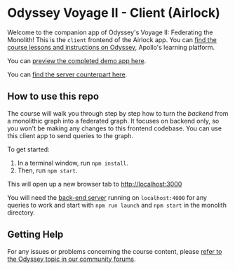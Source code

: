 # Odyssey Voyage II - Client (Airlock)

Welcome to the companion app of Odyssey's Voyage II: Federating the Monolith! This is the `client` frontend of the Airlock app. You can [find the course lessons and instructions on Odyssey](http://odyssey.apollographql.com/voyage-part2), Apollo's learning platform.

You can [preview the completed demo app here](https://odyssey-airlock.netlify.app/).

You can [find the server counterpart here](https://github.com/apollographql/odyssey-voyage-II-server).

## How to use this repo

The course will walk you through step by step how to turn the _backend_ from a monolithic graph into a federated graph. It focuses on backend only, so you won't be making any changes to this frontend codebase. You can use this client app to send queries to the graph.

To get started:

1. In a terminal window, run `npm install`.
1. Then, run `npm start`.

This will open up a new browser tab to [http://localhost:3000](http://localhost:3000)

You will need the [back-end server](https://github.com/apollographql/odyssey-voyage-II-server) running on `localhost:4000` for any queries to work and start with `npm run launch` and `npm start` in the monolith directory.
## Getting Help

For any issues or problems concerning the course content, please [refer to the Odyssey topic in our community forums](https://community.apollographql.com/tags/c/help/6/odyssey).